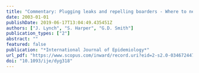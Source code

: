 ```yaml
---
title: "Commentary: Plugging leaks and repelling boarders - Where to next for the SS Income Inequality?"
date: 2003-01-01
publishDate: 2019-06-17T13:04:49.435451Z
authors: ["J. Lynch", "S. Harper", "G.D. Smith"]
publication_types: ["2"]
abstract: ""
featured: false
publication: "*International Journal of Epidemiology*"
url_pdf: "https://www.scopus.com/inward/record.uri?eid=2-s2.0-0346724474&doi=10.1093%2fije%2fdyg318&partnerID=40&md5=f1ac38d966e2125313fc01ba11e62e09"
doi: "10.1093/ije/dyg318"
---
```


